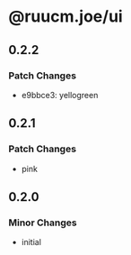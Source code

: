 # @ruucm.joe/ui

## 0.2.2

### Patch Changes

- e9bbce3: yellogreen

## 0.2.1

### Patch Changes

- pink

## 0.2.0

### Minor Changes

- initial
